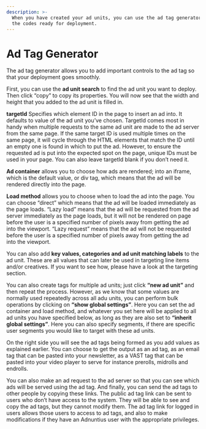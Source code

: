 ```yaml
---
description: >-
  When you have created your ad units, you can use the ad tag generator to get
  the codes ready for deployment.
---
```


# Ad Tag Generator

The ad tag generator allows you to add important controls to the ad tag so that your deployment goes smoothly. 

First, you can use the **ad unit search** to find the ad unit you want to deploy. Then click “copy” to copy its properties. You will now see that the width and height that you added to the ad unit is filled in. 

**targetId** Specifies which element ID in the page to insert an ad into. It defaults to value of the ad unit you’ve chosen. TargetId comes most in handy when multiple requests to the same ad unit are made to the ad server from the same page. If the same target ID is used multiple times on the same page, it will cycle through the HTML elements that match the ID until an empty one is found in which to put the ad. However, to ensure the requested ad is put into the expected spot on the page, unique IDs must be used in your page. You can also leave targetId blank if you don’t need it. 

**Ad container** allows you to choose how ads are rendered; into an iframe, which is the default value, or div tag, which means that the ad will be rendered directly into the page. 

**Load method** allows you to choose when to load the ad into the page. You can choose “direct” which means that the ad will be loaded immediately as the page loads. “Lazy load” means that the ad will be requested from the ad server immediately as the page loads, but it will not be rendered on page before the user is a specified number of pixels away from getting the ad into the viewport. “Lazy request” means that the ad will not be requested before the user is a specified number of pixels away from getting the ad into the viewport.

You can also add **key values, categories and ad unit matching labels** to the ad unit. These are all values that can later be used in targeting line items and/or creatives. If you want to see how, please have a look at the targeting section. 

You can also create tags for multiple ad units; just click **“new ad unit”** and then repeat the process. However, as we know that some values are normally used repeatedly across all adu units, you can perform bulk operations by clicking on **“show global settings”**. Here you can set the ad container and load method, and whatever you set here will be applied to all ad units you have specified below, as long as they are also set to **“inherit global settings”**. Here you can also specify segments, if there are specific user segments you would like to target with these ad units. 

On the right side you will see the ad tags being formed as you add values as explained earlier. You can choose to get the output as an ad tag, as an email tag that can be pasted into your newsletter, as a VAST tag that can be pasted into your video player to serve for instance prerolls, midrolls and endrolls. 

You can also make an ad request to the ad server so that you can see which ads will be served using the ad tag. And finally, you can send the ad tags to other people by copying these links. The public ad tag link can be sent to users who don’t have access to the system. They will be able to see and copy the ad tags, but they cannot modify them. The ad tag link for logged in users allows those users to access to ad tags, and also to make modifications if they have an Adnuntius user with the appropriate privileges.

